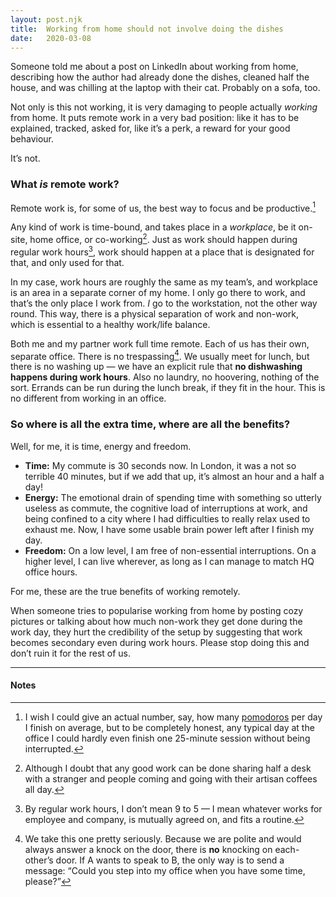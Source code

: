 ```yaml
---
layout: post.njk
title:  Working from home should not involve doing the dishes
date:   2020-03-08
---
```


Someone told me about a post on LinkedIn about working from home, describing how the author had already done the dishes, cleaned half the house, and was chilling at the laptop with their cat. Probably on a sofa, too.

Not only is this not working, it is very damaging to people actually _working_ from home. It puts remote work in a very bad position: like it has to be explained, tracked, asked for, like it’s a perk, a reward for your good behaviour.

It’s not.

### What _is_ remote work?

Remote work is, for some of us, the best way to focus and be productive.[^1]

Any kind of work is time-bound, and takes place in a _workplace_, be it on-site, home office, or co-working[^2]. Just as work should happen during regular work hours[^3], work should happen at a place that is designated for that, and only used for that.

In my case, work hours are roughly the same as my team’s, and workplace is an area in a separate corner of my home. I only go there to work, and that’s the only place I work from. _I_ go to the workstation, not the other way round. This way, there is a physical separation of work and non-work, which is essential to a healthy work/life balance.

Both me and my partner work full time remote. Each of us has their own, separate office. There is no trespassing[^4]. We usually meet for lunch, but there is no washing up — we have an explicit rule that __no dishwashing happens during work hours__. Also no laundry, no hoovering, nothing of the sort. Errands can be run during the lunch break, if they fit in the hour. This is no different from working in an office.

### So where is all the extra time, where are all the benefits?

Well, for me, it is time, energy and freedom.

- __Time:__ My commute is 30 seconds now. In London, it was a not so terrible 40 minutes, but if we add that up, it’s almost an hour and a half a day!
- __Energy:__ The emotional drain of spending time with something so utterly useless as commute, the cognitive load of interruptions at work, and being confined to a city where I had difficulties to really relax used to exhaust me. Now, I have some usable brain power left after I finish my day.
- __Freedom:__ On a low level, I am free of non-essential interruptions. On a higher level, I can live wherever, as long as I can manage to match HQ office hours.

For me, these are the true benefits of working remotely.

When someone tries to popularise working from home by posting cozy pictures or talking about how much non-work they get done during the work day, they hurt the credibility of the setup by suggesting that work becomes secondary even during work hours. Please stop doing this and don’t ruin it for the rest of us.

---
#### Notes

[^1]: I wish I could give an actual number, say, how many [pomodoros](https://en.wikipedia.org/wiki/Pomodoro_Technique) per day I finish on average, but to be completely honest, any typical day at the office I could hardly even finish one 25-minute session without being interrupted.
[^2]: Although I doubt that any good work can be done sharing half a desk with a stranger and people coming and going with their artisan coffees all day.
[^3]: By regular work hours, I don’t mean 9 to 5 — I mean whatever works for employee and company, is mutually agreed on, and fits a routine.
[^4]: We take this one pretty seriously. Because we are polite and would always answer a knock on the door, there is __no__ knocking on each-other’s door. If A wants to speak to B, the only way is to send a message: “Could you step into my office when you have some time, please?”
